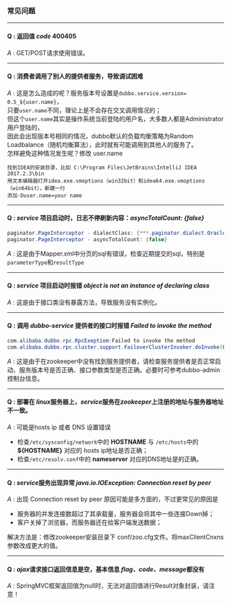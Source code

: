 ### 常见问题
---

#### Q : 返回值 *code* 400405
*A* : GET/POST请求使用错误。 

---
#### Q : 消费者调用了别人的提供者服务，导致调试困难
*A* : 这是怎么造成的呢？服务版本号设置是`dubbo.service.version= 0.5_${user.name}`，<br>只要`user.name`不同，理论上是不会存在交叉调用情况的；<br> 但这个`user.name`其实是操作系统当前登陆的用户名，大多数人都是Administrator用户登陆的，<br> 因此会出现版本号相同的情况，dubbo默认的负载均衡策略为Random Loadbalance（随机均衡算法），此时就有可能调用到其他人的服务了。<br>怎样避免这种情况发生呢？修改 user.name

``` text
找到IDEA的安装目录，比如 C:\Program Files\JetBrains\IntelliJ IDEA 2017.2.3\bin 
用文本编辑器打开idea.exe.vmoptions（win32bit）和idea64.exe.vmoptions（win64bit），新建一行
添加-Duser.name=your name
```    
---
#### Q : *service* 项目启动时，日志不停刷新内容：*asyncTotalCount: {false}*

``` java
paginator.PageInterceptor - dialectClass: {***.paginator.dialect.OracleDialect} 
paginator.PageInterceptor - asyncTotalCount: {false}  
```

*A* : 这是由于Mapper.xml中分页的sql有错误，检查近期提交的sql，特别是`parameterType`和`resultType`
         
---
#### Q : *service* 项目启动时报错 *object is not an instance of declaring class*
*A* : 这是由于接口类没有暴露方法，导致服务没有实例化。
   
---
#### Q : 调用 *dubbo-service* 提供者的接口时报错 *Failed to invoke the method*

``` java
com.alibaba.dubbo.rpc.RpcExeptiom:Failed to invoke the method
com.alibaba.dubbo.rpc.cluster.support.FailoverClusterInvoker.doInvoke(FailoverClusterInvoker.java:101)
```
    
*A* : 这是由于在zookeeper中没有找到服务提供者，请检查服务提供者是否正常启动、服务版本号是否正确、接口参数类型是否正确。必要时可参考dubbo-admin控制台信息。
        
---
#### Q : 部署在 *linux*服务器上，*service*服务在*zookeeper*上注册的地址与服务器地址不一致。
*A* : 可能是hosts ip 或者 DNS 设置错误

* 检查`/etc/sysconfig/network`中的 **HOSTNAME** 与 `/etc/hosts`中的 **${HOSTNAME}** 对应的 hosts ip地址是否正确；
* 检查`/etc/resolv.conf`中的 **nameserver** 对应的DNS地址是的正确。
     
---
#### Q : *service*服务出现异常 *java.io.IOException: Connection reset by peer*
*A* : 出现 Connection reset by peer 原因可能是多方面的，不过更常见的原因是

* 服务器的并发连接数超过了其承载量，服务器会将其中一些连接Down掉；
* 客户关掉了浏览器，而服务器还在给客户端发送数据；

解决方法是：修改zookeeper安装目录下 conf/zoo.cfg文件。将maxClientCnxns参数改成更大的值。
        
---
#### Q : *ajax*请求接口返回信息是空，基本信息 *flag、code、message*都没有
*A* : SpringMVC框架返回值为null时，无法对返回值进行Result对象封装，请注意！


